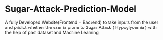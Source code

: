 # Sugar-Attack-Prediction-Model
A fully Developed Website(Frontend + Backend) to take inputs from the user and pridict whether the user is prone to Sugar Attack ( Hypoglycemia ) with the help of past dataset and Machine Learning
